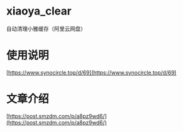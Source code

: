 # xiaoya_clear
自动清理小雅缓存（阿里云网盘）

# 使用说明
[https://www.synocircle.top/d/69](https://www.synocircle.top/d/69)

# 文章介绍
[https://post.smzdm.com/p/a8pz9wd6/](https://post.smzdm.com/p/a8pz9wd6/)
